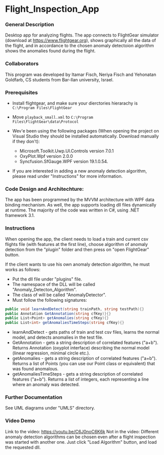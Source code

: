 # Flight_Inspection_App
### General Description
Desktop app for analyzing flights. The app connects to FlightGear simulator (download at https://www.flightgear.org), shows graphically all the data of the flight, and in accordance to the chosen anomaly detectoion algorithm shows the anomalies found during the flight. 

### Collaborators
This program was developed by Itamar Fisch, Neriya Fisch and Yehonatan Goldfarb, CS students from Bar-Ilan university, Israel.

### Prerequisites
* Install flightgear, and make sure your dierctories hierarachy is `C:\Program Files\FlightGear`
* Move `playback_small.xml` to `C:\Program Files\FlightGear\data\Protocol`
* Wev'e been using the following packages (When opening the project on Visual Studio they should be installed automatically. Download manually if they don't):
  * Microsoft.Toolkit.Uwp.UI.Controls version 7.0.1
  * OxyPlot.Wpf version 2.0.0 
  *  Syncfusion.SfGauge.WPF version 19.1.0.54.

* If you are interested in adding a new anomaly detection algorithm, please read under "Instructions" for more information. 

### Code Design and Architechture:
The app has been programmed by the MVVM architecture with WPF data binding mechanism. As well, the app supports loading dll files dynamically at runtime.
The majority of the code was written in C#, using .NET framework 3.1.

### Instructions
When opening the app, the client needs to load a train and current csv flights file (with features at the first line), choose algorithm of anomaly detection from the "plugin" folder and then press on "open FlightGear" button.

If the client wants to use his own anomaly detection algorithm, he must works as follows:
* Put the dll file under "plugins" file.
* The namespace of the DLL will be called "Anomaly_Detecton_Algorithm".
* The class of will be called "AnomalyDetector".
* Must follow the following signatures:


```C#
public void learnAndDetect(string trainPath, string testPath){}
public Annotation GetAnnotation(string cfKey)}{}
public List<Point> getAnomalies(string cfKey){}
public List<int> getAnomaliesTimeSteps(string cfKey){}
```
* learnAndDetect - gets paths of train and test csv files, learns the normal model, and detects anomalies in the test file.
* GetAnnotation - gets a string description of correlated features ("a+b"). Returns Annotation (oxyplot interface) describing the normal model (linear regression, minimal circle etc.).
* getAnomalies - gets a string description of correlated features ("a+b"). Returns a list of Points (you can use our Point class or equivalent) that was found anomalous.
* getAnomaliesTimeSteps - gets a string description of correlated features ("a+b"). Returns a list of integers, each representing a line where an anomaly was detected. 

### Further Documentation
See UML diagrams under "UMLS" directory.

### Video Demo
Link to the video: https://youtu.be/C6J0noC6K6k
Not in the video: 
Different anomaly detection algorithms can be chosen even after a flight inspection was started with another one.
Just click "Load Algorithm" button, and load the requested dll.
